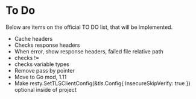 # To Do
Below are items on the official TO DO list, that will be implemented.

 - Cache headers
 - Checks response headers
 - When error, show response headers, failed file relative path
 - checks !=
 - checks variable types
 - Remove pass by pointer
 - Move to Go mod, 1.11
 - Make resty.SetTLSClientConfig(&tls.Config{ InsecureSkipVerify: true }) optional inside of project
